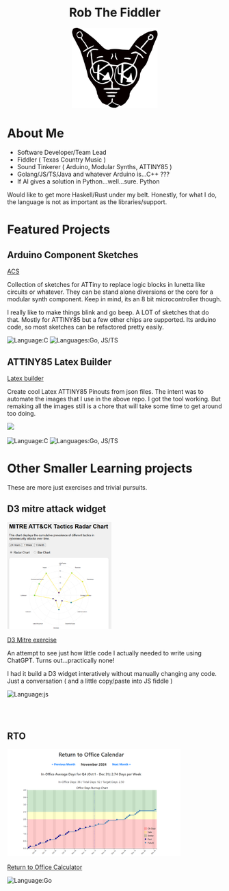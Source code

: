 <div align="center">

# Rob The Fiddler

<p align="center">
  <img src="d8.png" alt="Updo demo" width="200"/>
</p>

<div align="left">

 

# About Me

- Software Developer/Team Lead
- Fiddler ( Texas Country Music )
- Sound Tinkerer ( Arduino, Modular Synths, ATTINY85 )
- Golang/JS/TS/Java and whatever Arduino is...C++ ???
- If AI gives a solution in Python...well...sure.  Python

Would like to get more Haskell/Rust under my belt.  Honestly, for what I do, the language is not as important as the libraries/support.

# Featured Projects

## Arduino Component Sketches

[ACS](https://github.com/robstave/ArduinoComponentSketches)

Collection of sketches for ATTiny to replace logic blocks in lunetta like circuits or whatever. They can be stand alone diversions or the core for a modular synth component.  Keep in mind, its an 8 bit microcontroller though.

I really like to make things blink and go beep.  A LOT of sketches that do that.  Mostly for ATTINY85 but a few other chips are supported.  Its arduino code, so most sketches can be refactored pretty easily.

![Language:C](https://img.shields.io/static/v1?label=Language&message=C-Arduino&color=blue) ![Languages:Go, JS/TS](https://img.shields.io/github/stars/robstave/arduinocomponentsketches)

## ATTINY85 Latex Builder

[Latex builder](https://github.com/robstave/attiny85-latex)

Create cool Latex ATTINY85 Pinouts from json files.  The intent was to automate the images that I use in the above repo.   I got the tool working.  But remaking all the images still is a chore that will take some time to get around too doing.

<img src="https://github.com/robstave/attiny85-latex/raw/main/assets/cowbell.png"  
      >


![Language:C](https://img.shields.io/static/v1?label=Language&message=Go&color=blue) ![Languages:Go, JS/TS](https://img.shields.io/github/stars/robstave/attiny85-latex)


# Other Smaller Learning projects

These are more just exercises and trivial pursuits.

## D3 mitre attack widget

<img src="https://github.com/robstave/d3-mitre-ai-experiment/raw/main/12-palette/radar12a.png"  
     alt="Size Limit logo by Anton Lovchikov"   height="250">

[D3 Mitre exercise](https://github.com/robstave/d3-mitre-ai-experiment)

An attempt to see just how little code I actually needed to write using ChatGPT.  Turns out...practically none!

I had it build a D3 widget interatively without manually changing any code.  Just a conversation ( and a little copy/paste into JS fiddle )

![Language:js](https://img.shields.io/static/v1?label=Language&message=JS&color=blue)

<br>
<br>

## RTO



<img src="https://raw.githubusercontent.com/robstave/rto/main/docs/cal2.png"  
     alt="Size Limit logo by Anton Lovchikov"   height="250">


[Return to Office Calculator](https://github.com/robstave/rto)

 

![Language:Go](https://img.shields.io/static/v1?label=Language&message=GO&color=blue)


